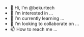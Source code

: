 - 👋 Hi, I’m @bekurtech
- 👀 I’m interested in ...
- 🌱 I’m currently learning ...
- 💞️ I’m looking to collaborate on ...
- 📫 How to reach me ...

<!---
bekurtech/bekurtech is a ✨ special ✨ repository because its `README.md` (this file) appears on your GitHub profile.
You can click the Preview link to take a look at your changes.
--->
